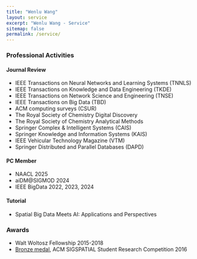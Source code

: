 ```yaml
---
title: "Wenlu Wang"
layout: service
excerpt: "Wenlu Wang - Service"
sitemap: false
permalink: /service/
---
```

### Professional Activities

#### Journal Review  

- IEEE Transactions on Neural Networks and Learning Systems (TNNLS)
- IEEE Transactions on Knowledge and Data Engineering (TKDE) 
- IEEE Transactions on Network Science and Engineering (TNSE)
- IEEE Transactions on Big Data (TBD)
- ACM computing surveys (CSUR)
- The Royal Society of Chemistry Digital Discovery
- The Royal Society of Chemistry Analytical Methods
- Springer Complex & Intelligent Systems (CAIS)
- Springer Knowledge and Information Systems (KAIS)
- IEEE Vehicular Technology Magazine (VTM)                         
- Springer Distributed and Parallel Databases (DAPD)


#### PC Member

- NAACL 2025
- aiDM@SIGMOD 2024
- IEEE BigData 2022, 2023, 2024

#### Tutorial

- Spatial Big Data Meets AI: Applications and Perspectives


### Awards

- Walt Woltosz Fellowship    2015-2018
- <a href="https://src.acm.org/winners/2017">Bronze medal</a>, ACM SIGSPATIAL Student Research Competition    2016